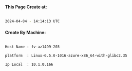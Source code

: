 
   
#### This Page Create at:

```bash

2024-04-04 - 14:14:13 UTC

```

#### Create By Machine:

```bash

Host Name : fv-az1499-203

platform  : Linux-6.5.0-1016-azure-x86_64-with-glibc2.35

Ip Local  : 10.1.0.166

```

